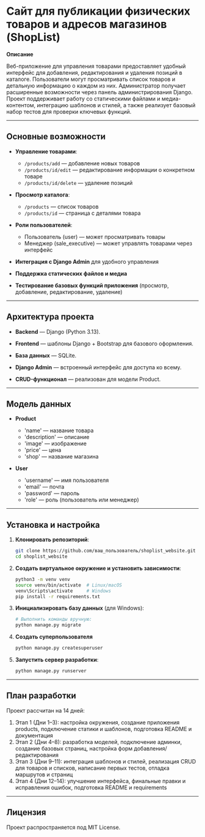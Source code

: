 # Сайт для публикации физических товаров и адресов магазинов (ShopList)

**Описание**

Веб-приложение для управления товарами предоставляет удобный интерфейс для добавления, редактирования и удаления позиций 
в каталоге. Пользователи могут просматривать список товаров и детальную информацию о каждом из них. 
Администратор получает расширенные возможности через панель администрирования Django. 
Проект поддерживает работу со статическими файлами и медиа-контентом, интеграцию шаблонов и стилей, 
а также реализует базовый набор тестов для проверки ключевых функций.

---

## Основные возможности

* **Управление товарами**:
  * `/products/add` — добавление новых товаров
  * `/products/id/edit` — редактирование информации о конкретном товаре
  * `/products/id/delete` — удаление позиций

* **Просмотр каталога**:
  * `/products` — список товаров
  * `/products/id` — страница с деталями товара

* **Роли пользователей**:
  * Пользователь (user) — может просматривать товары
  * Менеджер (sale_executive) — может управлять товарами через интерфейс

* **Интеграция с Django Admin** для удобного управления

* **Поддержка статических файлов и медиа**

* **Тестирование базовых функций приложения** (просмотр, добавление, редактирование, удаление)

---

## Архитектура проекта

* **Backend** — Django (Python 3.13).

* **Frontend** — шаблоны Django + Bootstrap для базового оформления.

* **База данных** — SQLite.

* **Django Admin** — встроенный интерфейс для доступа ко всему.

* **CRUD-функционал** — реализован для модели Product.

---

## Модель данных

* **Product**

  * 'name' — название товара 
  * 'description' — описание
  * 'image' — изображение
  * 'price' — цена
  * 'shop' — название магазина

* **User**

  * 'username' — имя пользователя
  * 'email' — почта
  * 'password' — пароль
  * 'role' — роль (пользователь или менеджер)

---

## Установка и настройка

1. **Клонировать репозиторий**:

   ```bash
   git clone https://github.com/ваш_пользователь/shoplist_website.git
   cd shoplist_website
   ```
   
2. **Создать виртуальное окружение и установить зависимости**:

   ```bash
   python3 -m venv venv
   source venv/bin/activate  # Linux/macOS
   venv\Scripts\activate     # Windows
   pip install -r requirements.txt
   ```

3. **Инициализировать базу данных** (для Windows):

   ```bash
   # Выполнить команды вручную:
   python manage.py migrate
   ```
   
4. **Создать суперпользователя**

      ```bash
   python manage.py createsuperuser
   ```

5. **Запустить сервер разработки**:
   
   ```bash
   python manage.py runserver
   ```

---

## План разработки

Проект рассчитан на 14 дней:

1. Этап 1 (Дни 1–3): настройка окружения, создание приложения products, подключение статики и шаблонов, подготовка README и документация
2. Этап 2 (Дни 4–8): разработка моделей, подключение админки, создание базовых страниц, настройка форм добавления/редактирования
3. Этап 3 (Дни 9–11): интеграция шаблонов и стилей, реализация CRUD для товаров и списков, написание первых тестов, отладка маршрутов и страниц
4. Этап 4 (Дни 12–14): улучшение интерфейса, финальные правки и исправления ошибок, подготовка README и requirements

---

## Лицензия

Проект распространяется под MIT License.